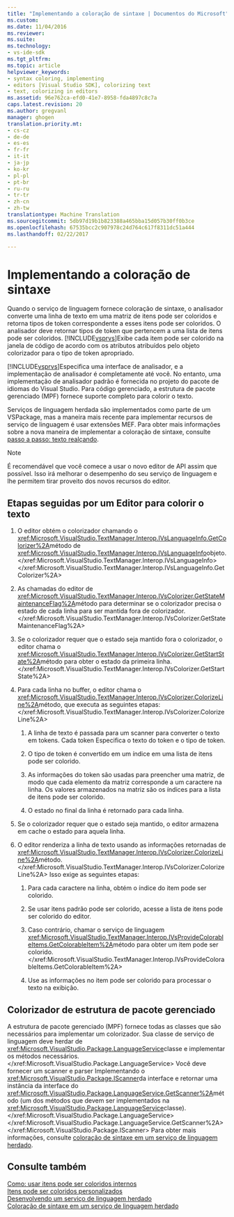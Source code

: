 ```yaml
---
title: "Implementando a coloração de sintaxe | Documentos do Microsoft"
ms.custom: 
ms.date: 11/04/2016
ms.reviewer: 
ms.suite: 
ms.technology:
- vs-ide-sdk
ms.tgt_pltfrm: 
ms.topic: article
helpviewer_keywords:
- syntax coloring, implementing
- editors [Visual Studio SDK], colorizing text
- text, colorizing in editors
ms.assetid: 96e762ca-efd0-41e7-8958-fda4897c8c7a
caps.latest.revision: 20
ms.author: gregvanl
manager: ghogen
translation.priority.mt:
- cs-cz
- de-de
- es-es
- fr-fr
- it-it
- ja-jp
- ko-kr
- pl-pl
- pt-br
- ru-ru
- tr-tr
- zh-cn
- zh-tw
translationtype: Machine Translation
ms.sourcegitcommit: 5db97d19b1b823388a465bba15d057b30ff0b3ce
ms.openlocfilehash: 67535bcc2c907978c24d764c617f8311dc51a444
ms.lasthandoff: 02/22/2017

---
```

# <a name="implementing-syntax-coloring"></a>Implementando a coloração de sintaxe
Quando o serviço de linguagem fornece coloração de sintaxe, o analisador converte uma linha de texto em uma matriz de itens pode ser coloridos e retorna tipos de token correspondente a esses itens pode ser coloridos. O analisador deve retornar tipos de token que pertencem a uma lista de itens pode ser coloridos. [!INCLUDE[vsprvs](../../code-quality/includes/vsprvs_md.md)]Exibe cada item pode ser colorido na janela de código de acordo com os atributos atribuídos pelo objeto colorizador para o tipo de token apropriado.  
  
 [!INCLUDE[vsprvs](../../code-quality/includes/vsprvs_md.md)]Especifica uma interface de analisador, e a implementação de analisador é completamente até você. No entanto, uma implementação de analisador padrão é fornecida no projeto do pacote de idiomas do Visual Studio. Para código gerenciado, a estrutura de pacote gerenciado (MPF) fornece suporte completo para colorir o texto.  
  
 Serviços de linguagem herdada são implementados como parte de um VSPackage, mas a maneira mais recente para implementar recursos de serviço de linguagem é usar extensões MEF. Para obter mais informações sobre a nova maneira de implementar a coloração de sintaxe, consulte [passo a passo: texto realçando](../../extensibility/walkthrough-highlighting-text.md).  
  
> [!NOTE]
>  É recomendável que você comece a usar o novo editor de API assim que possível. Isso irá melhorar o desempenho do seu serviço de linguagem e lhe permitem tirar proveito dos novos recursos do editor.  
  
## <a name="steps-followed-by-an-editor-to-colorize-text"></a>Etapas seguidas por um Editor para colorir o texto  
  
1.  O editor obtém o colorizador chamando o <xref:Microsoft.VisualStudio.TextManager.Interop.IVsLanguageInfo.GetColorizer%2A>método de <xref:Microsoft.VisualStudio.TextManager.Interop.IVsLanguageInfo>objeto.</xref:Microsoft.VisualStudio.TextManager.Interop.IVsLanguageInfo> </xref:Microsoft.VisualStudio.TextManager.Interop.IVsLanguageInfo.GetColorizer%2A>  
  
2.  As chamadas do editor de <xref:Microsoft.VisualStudio.TextManager.Interop.IVsColorizer.GetStateMaintenanceFlag%2A>método para determinar se o colorizador precisa o estado de cada linha para ser mantida fora de colorizador.</xref:Microsoft.VisualStudio.TextManager.Interop.IVsColorizer.GetStateMaintenanceFlag%2A>  
  
3.  Se o colorizador requer que o estado seja mantido fora o colorizador, o editor chama o <xref:Microsoft.VisualStudio.TextManager.Interop.IVsColorizer.GetStartState%2A>método para obter o estado da primeira linha.</xref:Microsoft.VisualStudio.TextManager.Interop.IVsColorizer.GetStartState%2A>  
  
4.  Para cada linha no buffer, o editor chama o <xref:Microsoft.VisualStudio.TextManager.Interop.IVsColorizer.ColorizeLine%2A>método, que executa as seguintes etapas:</xref:Microsoft.VisualStudio.TextManager.Interop.IVsColorizer.ColorizeLine%2A>  
  
    1.  A linha de texto é passada para um scanner para converter o texto em tokens. Cada token Especifica o texto do token e o tipo de token.  
  
    2.  O tipo de token é convertido em um índice em uma lista de itens pode ser colorido.  
  
    3.  As informações do token são usadas para preencher uma matriz, de modo que cada elemento da matriz corresponde a um caractere na linha. Os valores armazenados na matriz são os índices para a lista de itens pode ser colorido.  
  
    4.  O estado no final da linha é retornado para cada linha.  
  
5.  Se o colorizador requer que o estado seja mantido, o editor armazena em cache o estado para aquela linha.  
  
6.  O editor renderiza a linha de texto usando as informações retornadas de <xref:Microsoft.VisualStudio.TextManager.Interop.IVsColorizer.ColorizeLine%2A>método.</xref:Microsoft.VisualStudio.TextManager.Interop.IVsColorizer.ColorizeLine%2A> Isso exige as seguintes etapas:  
  
    1.  Para cada caractere na linha, obtém o índice do item pode ser colorido.  
  
    2.  Se usar itens padrão pode ser colorido, acesse a lista de itens pode ser colorido do editor.  
  
    3.  Caso contrário, chamar o serviço de linguagem <xref:Microsoft.VisualStudio.TextManager.Interop.IVsProvideColorableItems.GetColorableItem%2A>método para obter um item pode ser colorido.</xref:Microsoft.VisualStudio.TextManager.Interop.IVsProvideColorableItems.GetColorableItem%2A>  
  
    4.  Use as informações no item pode ser colorido para processar o texto na exibição.  
  
## <a name="managed-package-framework-colorizer"></a>Colorizador de estrutura de pacote gerenciado  
 A estrutura de pacote gerenciado (MPF) fornece todas as classes que são necessários para implementar um colorizador. Sua classe de serviço de linguagem deve herdar de <xref:Microsoft.VisualStudio.Package.LanguageService>classe e implementar os métodos necessários.</xref:Microsoft.VisualStudio.Package.LanguageService> Você deve fornecer um scanner e parser Implementando o <xref:Microsoft.VisualStudio.Package.IScanner>da interface e retornar uma instância da interface do <xref:Microsoft.VisualStudio.Package.LanguageService.GetScanner%2A>método (um dos métodos que devem ser implementados na <xref:Microsoft.VisualStudio.Package.LanguageService>classe).</xref:Microsoft.VisualStudio.Package.LanguageService> </xref:Microsoft.VisualStudio.Package.LanguageService.GetScanner%2A> </xref:Microsoft.VisualStudio.Package.IScanner> Para obter mais informações, consulte [coloração de sintaxe em um serviço de linguagem herdado](../../extensibility/internals/syntax-colorizing-in-a-legacy-language-service.md).  
  
## <a name="see-also"></a>Consulte também  
 [Como: usar itens pode ser coloridos internos](../../extensibility/internals/how-to-use-built-in-colorable-items.md)   
 [Itens pode ser coloridos personalizados](../../extensibility/internals/custom-colorable-items.md)   
 [Desenvolvendo um serviço de linguagem herdado](../../extensibility/internals/developing-a-legacy-language-service.md)   
 [Coloração de sintaxe em um serviço de linguagem herdado](../../extensibility/internals/syntax-colorizing-in-a-legacy-language-service.md)
